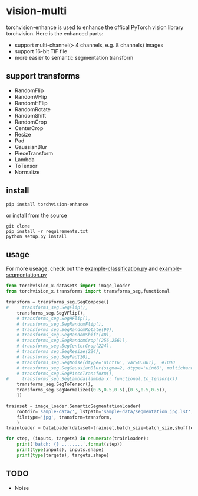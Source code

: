 # vision-multi

torchvision-enhance is used to enhance the offical PyTorch vision library torchvision. Here is the enhanced parts:
- support multi-channel(> 4 channels, e.g. 8 channels) images
- support 16-bit TIF file 
- more easier to semantic segmentation transform



## support transforms
- RandomFlip
- RandomVFlip
- RandomHFlip
- RandomRotate
- RandomShift
- RandomCrop
- CenterCrop
- Resize
- Pad
- GaussianBlur
- PieceTransform
- Lambda
- ToTensor
- Normalize

## install
```
pip install torchvision-enhance
```  

or  install from the source

```
git clone 
pip install -r requirements.txt
python setup.py install
```

## usage
For more useage, check out the [example-classification.py](./test/example-classification.py) and [example-segmentation.py](./test/example-segmentation.py)

``` python
from torchvision_x.datasets import image_loader
from torchvision_x.transforms import transforms_seg,functional

transform = transforms_seg.SegCompose([
#     transforms_seg.SegFlip(),
    transforms_seg.SegVFlip(), 
    # transforms_seg.SegHFlip(),
    # transforms_seg.SegRandomFlip(),
    # transforms_seg.SegRandomRotate(90),
    # transforms_seg.SegRandomShift(40),
    # transforms_seg.SegRandomCrop((256,256)),
    # transforms_seg.SegCenterCrop(224),
    # transforms_seg.SegResize(224),
    # transforms_seg.SegPad(20),
    # transforms_seg.SegNoise(dtype='uint16', var=0.001),  #TODO
    # transforms_seg.SegGaussianBlur(sigma=2, dtype='uint8', multichannel=False),
    # transforms_seg.SegPieceTransform(),
#     transforms_seg.SegLambda(lambda x: functional.to_tensor(x))
    transforms_seg.SegToTensor(),
    transforms_seg.SegNormalize((0.5,0.5,0.5),(0.5,0.5,0.5)),
    ])

trainset = image_loader.SemanticSegmentationLoader(
    rootdir='sample-data/', lstpath='sample-data/segmentation_jpg.lst',
    filetype='jpg', transform=transform,
    )
trainloader = DataLoader(dataset=trainset,batch_size=batch_size,shuffle=False)

for step, (inputs, targets) in enumerate(trainloader):
    print('batch: {} ........'.format(step))
    print(type(inputs), inputs.shape)
    print(type(targets), targets.shape)
```

## TODO
- Noise
